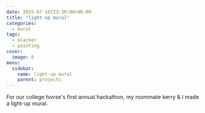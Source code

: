 ```yaml
---
date: 2015-07-16T23:30:00+06:00
title: "light-up mural"
categories:
  - mural
tags:
  - blacker
  - painting
cover:
  image: 8
menu:
  sidebar:
    name: light-up mural
    parent: projects
---
```


For our college hovse's first annual hackathon, my roommate kerry & I made a light-up mural.
